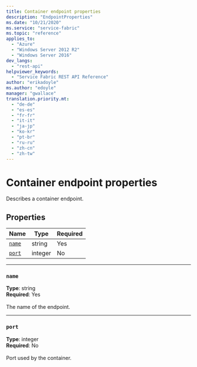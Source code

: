 ```yaml
---
title: Container endpoint properties
description: "EndpointProperties"
ms.date: "10/21/2020"
ms.service: "service-fabric"
ms.topic: "reference"
applies_to: 
  - "Azure"
  - "Windows Server 2012 R2"
  - "Windows Server 2016"
dev_langs: 
  - "rest-api"
helpviewer_keywords: 
  - "Service Fabric REST API Reference"
author: "erikadoyle"
ms.author: "edoyle"
manager: "gwallace"
translation.priority.mt: 
  - "de-de"
  - "es-es"
  - "fr-fr"
  - "it-it"
  - "ja-jp"
  - "ko-kr"
  - "pt-br"
  - "ru-ru"
  - "zh-cn"
  - "zh-tw"
---
```

# Container endpoint properties

Describes a container endpoint.

## Properties
| Name | Type | Required |
| --- | --- | --- |
| [`name`](#name) | string | Yes |
| [`port`](#port) | integer | No |

____
### `name`
__Type__: string <br/>
__Required__: Yes<br/>
<br/>
The name of the endpoint.

____
### `port`
__Type__: integer <br/>
__Required__: No<br/>
<br/>
Port used by the container.
